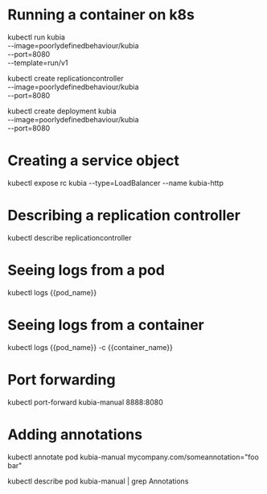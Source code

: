 # Running a container on k8s

kubectl run kubia \
--image=poorlydefinedbehaviour/kubia \
--port=8080 \
--template=run/v1

kubectl create replicationcontroller \
--image=poorlydefinedbehaviour/kubia \
--port=8080

kubectl create deployment kubia \
--image=poorlydefinedbehaviour/kubia \
--port=8080

# Creating a service object

kubectl expose rc kubia --type=LoadBalancer --name kubia-http

# Describing a replication controller

kubectl describe replicationcontroller

# Seeing logs from a pod

kubectl logs {{pod_name}}

# Seeing logs from a container

kubectl logs {{pod_name}} -c {{container_name}}

# Port forwarding

<!-- port forwarding my port 8888 to port 8080 in the pod -->

kubectl port-forward kubia-manual 8888:8080

# Adding annotations

kubectl annotate pod kubia-manual mycompany.com/someannotation="foo bar"

kubectl describe pod kubia-manual | grep Annotations
